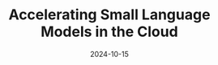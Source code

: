 ---
layout: default
modal-id: 10
date: 2024-10-15
title: Accelerating Small Language Models in the Cloud
img: news8.png
alt: Accelerating Small Language Models in the Cloud
project-date: October 2024
description: <a href="img\posts\Newsletter_8_October2024_BSC.pdf">READ NEWSLETTER</a>
---